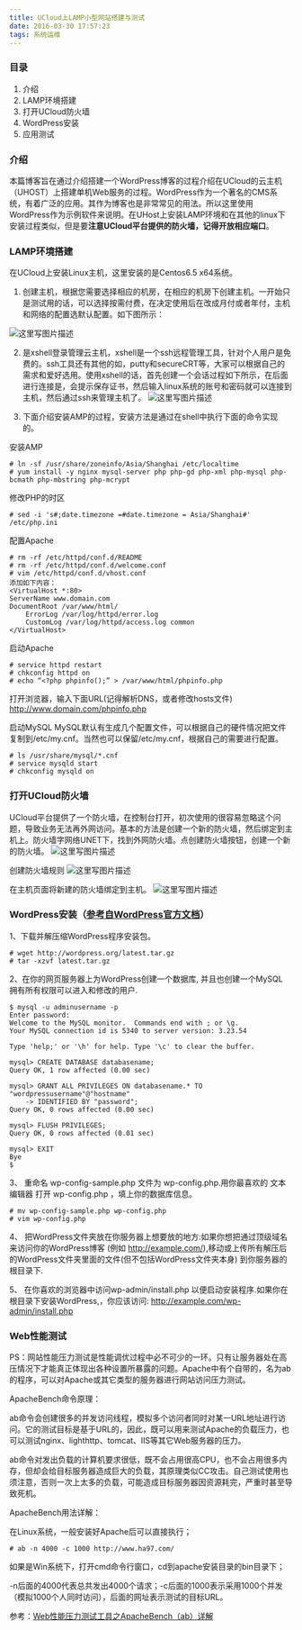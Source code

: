 ```yaml
---
title: UCloud上LAMP小型网站搭建与测试
date: 2016-03-30 17:57:23
tags: 系统运维
---
```


### 目录 ###
 1. 介绍
 2. LAMP环境搭建
 3. 打开UCloud防火墙
 4. WordPress安装
 5. 应用测试
 
### 介绍 ###
本篇博客旨在通过介绍搭建一个WordPress博客的过程介绍在UCloud的云主机（UHOST）上搭建单机Web服务的过程。WordPress作为一个著名的CMS系统，有着广泛的应用。其作为博客也是非常常见的用法。所以这里使用WordPress作为示例软件来说明。在UHost上安装LAMP环境和在其他的linux下安装过程类似，但是要**注意UCloud平台提供的防火墙，记得开放相应端口**。



### LAMP环境搭建 ###

在UCloud上安装Linux主机，这里安装的是Centos6.5 x64系统。

 1. 创建主机，根据您需要选择相应的机房，在相应的机房下创建主机。一开始只是测试用的话，可以选择按需付费，在决定使用后在改成月付或者年付，主机和网络的配置选默认配置。如下图所示：
 
 ![这里写图片描述](http://7xr7kh.com1.z0.glb.clouddn.com/UCloud%E4%B8%8ALAMP%E5%B0%8F%E5%9E%8B%E7%BD%91%E7%AB%99%E6%90%AD%E5%BB%BA%E4%B8%8E%E6%B5%8B%E8%AF%951.png)
 
 
 2. 是xshell登录管理云主机，xshell是一个ssh远程管理工具，针对个人用户是免费的。ssh工具还有其他的如，putty和secureCRT等，大家可以根据自己的需求和爱好选用。使用xshell的话，首先创建一个会话过程如下所示，在后面进行连接是，会提示保存证书，然后输入linux系统的账号和密码就可以连接到主机，然后通过ssh来管理主机了。
 ![这里写图片描述](http://7xr7kh.com1.z0.glb.clouddn.com/UCloud%E4%B8%8ALAMP%E5%B0%8F%E5%9E%8B%E7%BD%91%E7%AB%99%E6%90%AD%E5%BB%BA%E4%B8%8E%E6%B5%8B%E8%AF%952.png)
 
 
 3. 下面介绍安装AMP的过程，安装方法是通过在shell中执行下面的命令实现的。
 
安装AMP
``` shell
# ln -sf /usr/share/zoneinfo/Asia/Shanghai /etc/localtime
# yum install -y nginx mysql-server php php-gd php-xml php-mysql php-bcmath php-mbstring php-mcrypt
```
 修改PHP的时区
``` shell
# sed -i 's#;date.timezone =#date.timezone = Asia/Shanghai#' /etc/php.ini
```
配置Apache

``` shell
# rm -rf /etc/httpd/conf.d/README
# rm -rf /etc/httpd/conf.d/welcome.conf
# vim /etc/httpd/conf.d/vhost.conf
添加如下内容：
<VirtualHost *:80>
ServerName www.domain.com
DocumentRoot /var/www/html/
    ErrorLog /var/log/httpd/error.log
    CustomLog /var/log/httpd/access.log common
</VirtualHost>
```
启动Apache

``` shell
# service httpd restart
# chkconfig httpd on
# echo “<?php phpinfo();” > /var/www/html/phpinfo.php
```
打开浏览器，输入下面URL(记得解析DNS，或者修改hosts文件)
http://www.domain.com/phpinfo.php

启动MySQL
MySQL默认有生成几个配置文件，可以根据自己的硬件情况把文件复制到/etc/my.cnf。当然也可以保留/etc/my.cnf，根据自己的需要进行配置。

``` shell
# ls /usr/share/mysql/*.cnf
# service mysqld start
# chkconfig mysqld on
```

### 打开UCloud防火墙 ###
UCloud平台提供了一个防火墙，在控制台打开，初次使用的很容易忽略这个问题，导致业务无法再外网访问。基本的方法是创建一个新的防火墙，然后绑定到主机上。防火墙字网络UNET下，找到外网防火墙。点创建防火墙按钮，创建一个新的防火墙。
![这里写图片描述](http://7xr7kh.com1.z0.glb.clouddn.com/UCloud%E4%B8%8ALAMP%E5%B0%8F%E5%9E%8B%E7%BD%91%E7%AB%99%E6%90%AD%E5%BB%BA%E4%B8%8E%E6%B5%8B%E8%AF%953.png)

创建防火墙规则
![这里写图片描述](http://7xr7kh.com1.z0.glb.clouddn.com/UCloud%E4%B8%8ALAMP%E5%B0%8F%E5%9E%8B%E7%BD%91%E7%AB%99%E6%90%AD%E5%BB%BA%E4%B8%8E%E6%B5%8B%E8%AF%954.png)

在主机页面将新建的防火墙绑定到主机。
![这里写图片描述](http://7xr7kh.com1.z0.glb.clouddn.com/UCloud%E4%B8%8ALAMP%E5%B0%8F%E5%9E%8B%E7%BD%91%E7%AB%99%E6%90%AD%E5%BB%BA%E4%B8%8E%E6%B5%8B%E8%AF%955.png)


### WordPress安装（[参考自WordPress官方文档](https://codex.wordpress.org/zh-cn:%E5%AE%89%E8%A3%85_WordPress)） ###

1、下载并解压缩WordPress程序安装包。
 

```shell
# wget http://wordpress.org/latest.tar.gz
# tar -xzvf latest.tar.gz
```

2、在你的网页服务器上为WordPress创建一个数据库, 并且也创建一个MySQL 拥有所有权限可以进入和修改的用户.

```
$ mysql -u adminusername -p
Enter password:
Welcome to the MySQL monitor.  Commands end with ; or \g.
Your MySQL connection id is 5340 to server version: 3.23.54
 
Type 'help;' or '\h' for help. Type '\c' to clear the buffer.
 
mysql> CREATE DATABASE databasename;
Query OK, 1 row affected (0.00 sec)
 
mysql> GRANT ALL PRIVILEGES ON databasename.* TO "wordpressusername"@"hostname"
    -> IDENTIFIED BY "password";
Query OK, 0 rows affected (0.00 sec)
  
mysql> FLUSH PRIVILEGES;
Query OK, 0 rows affected (0.01 sec)

mysql> EXIT
Bye
$ 
```

3、 重命名 wp-config-sample.php 文件为 wp-config.php.用你最喜欢的 文本编辑器 打开 wp-config.php ，填上你的数据库信息。
 

```
# mv wp-config-sample.php wp-config.php
# vim wp-config.php
```

4、 把WordPress文件夹放在你服务器上想要放的地方:如果你想把通过顶级域名来访问你的WordPress博客 (例如 http://example.com/),移动或上传所有解压后的WordPress文件夹里面的文件(但不包括WordPress文件夹本身) 到你服务器的根目录下.

5、 在你喜欢的浏览器中访问wp-admin/install.php 以便启动安装程序.如果你在根目录下安装WordPress,，你应该访问: http://example.com/wp-admin/install.php

### Web性能测试 ###
PS：网站性能压力测试是性能调优过程中必不可少的一环。只有让服务器处在高压情况下才能真正体现出各种设置所暴露的问题。Apache中有个自带的，名为ab的程序，可以对Apache或其它类型的服务器进行网站访问压力测试。

ApacheBench命令原理：

ab命令会创建很多的并发访问线程，模拟多个访问者同时对某一URL地址进行访问。它的测试目标是基于URL的，因此，既可以用来测试Apache的负载压力，也可以测试nginx、lighthttp、tomcat、IIS等其它Web服务器的压力。

ab命令对发出负载的计算机要求很低，既不会占用很高CPU，也不会占用很多内存，但却会给目标服务器造成巨大的负载，其原理类似CC攻击。自己测试使用也须注意，否则一次上太多的负载，可能造成目标服务器因资源耗完，严重时甚至导致死机。

ApacheBench用法详解：

在Linux系统，一般安装好Apache后可以直接执行；

```
# ab -n 4000 -c 1000 http://www.ha97.com/
```

如果是Win系统下，打开cmd命令行窗口，cd到apache安装目录的bin目录下；

-n后面的4000代表总共发出4000个请求；-c后面的1000表示采用1000个并发（模拟1000个人同时访问），后面的网址表示测试的目标URL。

参考：[Web性能压力测试工具之ApacheBench（ab）详解](http://www.ha97.com/4617.html)